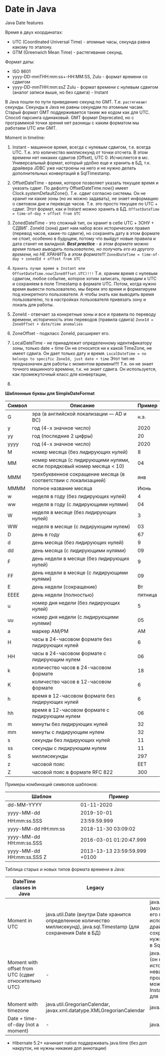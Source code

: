 # Date in Java
Java Date features


Время в двух координатах:
- UTC (Coordinated Universal Time) - атомные часы, секунда равна какому то эталону.
- GTM (Greenwich Mean Time) - растягивание секунд.

Формат даты:
- ISO 8601
- yyyy-DD-mmTHH:mm:ss+-HH:MM:SS, Zulu - формат времени со сдвигом
- yyyy-DD-mmTHH:mm:ssZ Zulu - формат времени с нулевым сдвигом (аналог записи выше, но без сдвига) - Instant

В Java пошли по пути приведению секунд по GMT. Т.е. `растягивают` секунды. Секунды в Java не равны секундам по атомным часам.
Старый формат GMT поддерживается таким же кодом как для UTC.
Способ парсинга одинаковый.
GMT формат Deprecated, но с программной точки зрения нет разницы с каким форматом мы работаем UTC или GMT.


Moment in timeline:
1) Instant - машинное время, всегда с нулевым сдвигом, т.е. всегда UTC.
    Т.е. это количество миллисекунд от точки отсчета. В этом времени нет никаких сдвигов (Offset), UTC 0.
    Исчисляется в мс. Универсальный формат, который удобно еще и хранить в БД, т.к. драйвера JDBC уже настроены на него
    и не нужно делать дополнительных конвертаций в SqlTimestamp.
2) OffsetDateTime - время, которое позволяет указать текущее время и указать сдвиг. 
    По дефолту OffsetDateTime.now() имеет Clock.systemDefaultZone(). Т.е. сдвиг согласно системы.
    Он не хранит ни какие зоны (но их можно задавать), не знает информацию о световом дне и переводе часов.
    Т.е. это просто текущее по UTC + сдвиг. Этот формат, как и Instant можно хранить в БД. 
   `OffsetDateTime = time-of-day + offset from UTC`
3) ZonedDateTime - это сложный тип, он хранит в себе UTC + ЗОНУ + СДВИГ.
   ZoneId (зона) дает нам набор всех исторических правил (перевод часов, какие-то сдвиги), но сохранять дату в этом формате 
   не стоит, особенно в будущем, потому что выйдут новые правила и дата станет не валидной. 
   _**Best practice** - в этом формате можно время только выводить пользователю, но получать его из другого времени, но НЕ ХРАНИТЬ в этом формате!!!_
   `ZonedDateTime = time-of-day + zonedId + offset from UTC`
4) `Хранить лучше время в Instant или OffsetDateTime.now(ZoneOffset.UTC)!!!` Т.е. храним время с нулевым сдвигом, 
   любое событие, которое хотим записать, приводим к UTC и сохраняем в поле Timestamp в формате UTC.
   Потом, когда нужно время вывести пользователю, мы берем это время и форматируем под конкретного пользователя.
   А чтобы знать как выводить время пользователю, то в настройках пользователя привязать зону и локаль для работы.
   
5) ZoneId - отвечает за конкретные зоны и все и правила по переводу времени, историчность этих переводов (правила сдвига)
   `ZoneId = ZoneOffset + date/time anomalies`  
6) ZoneOffset - подкласс ZoneId, расширяет его.
7) LocalDateTime - не принадлежит определенному идентификатору зоны, только date + time
   Он не относится ни к какой TimeZone, не имеет сдвига. Он дает только дату и время.
   `LocalDateTime = no belongs to specific ZoneId, just date + time`
   Этот тип не предназначен для работы с моментом времени!!!! Т.е. он не знает точного машинного времени,
   т.к. не знает сдвига.
   Он используется, как промежуточный класс для конвертации, 
8) 
    


**Шаблонные буквы для SimpleDateFormat**

Символ	| 	Описание	                                  |	Пример
--- |---------------------------------------------| ---
G	| 		эра (в английской локализации — AD и BC)	 | н.э.
y	| 		год (4-х значное число)		            |	2020
yy	| 	год (последние 2 цифры)		                | 20                                      
yyyy	| 	год (4-х значное число)		            | 2020
M	|		номер месяца (без лидирующих нулей)		| 8
MM	|		номер месяца (с лидирующими нулями, если порядковый номер месяца < 10) |	04
MMM	|		трехбуквенное сокращение месяца (в соответствии с локализацией) |	янв
MMMM	|	полное название месяца					|	Июнь
w	|		неделя в году (без лидирующих нулей)	|	4
ww	|		неделя в году (с лидирующими нулями)	|	04
W	|		неделя в месяце (без лидирующих нулей)	|	3
WW	|		неделя в месяце (с лидирующим нулем)	|	03
D	|		день в году								|	67
d	|		день месяца (без лидирующих нулей)		|	9
dd	|		день месяца (с лидирующими нулями)		|	09
F	|		день недели в месяце (без лидирующих нулей) |	9
FF	|		день недели в месяце (с лидирующими нулями)	| 09
E	|		день недели (сокращение)				|	Вт
EEEE	|	день недели (полностью)					|	пятница
u	|		номер дня недели (без лидирующих нулей)	|	5
uu	|		номер дня недели (с лидирующими нулями)	|	05
a	|		маркер AM/PM							|	AM
H	|		часы в 24-часовом формате без лидирующих нулей |	6
HH	|		часы в 24-часовом формате с лидирующим нулем |	06
k	|		количество часов в 24-часовом формате	|	18
K	|		количество часов в 12-часовом формате	|	6
h	|		время в 12-часовом формате без лидирующих нулей |	6
hh	|		время в 12-часовом формате с лидирующим нулем |	06
m	|		минуты без лидирующих нулей		|			32
mm	|		минуты с лидирующим нулем		|			32
s	|		секунды без лидирующих нулей	|			11
ss	|		секунды с лидирующим нулем		|			11
S	|		миллисекунды					|			297
z	|		часовой пояс					|			EET
Z	|		часовой пояс в формате RFC 822	|			300


Примеры комбинаций символов шаблонов:

Шаблон		|		Пример
--- | ---
dd-MM-YYYY	|		01-11-2020
yyyy-MM-dd	|		2019-10-01
HH:mm:ss.SSS |		23:59.59.999
yyyy-MM-dd HH:mm:ss	| 2018-11-30 03:09:02
yyyy-MM-dd HH:mm:ss.SSS	| 2016-03-01 01:20:47.999
yyyy-MM-dd HH:mm:ss.SSS Z	| 2013-13-13 23:59:59.999 +0100


Таблица старых и новых типов формата времени в Java:

DateTime classes in Java | Legacy                                                                                                                   | Modern
--- |--------------------------------------------------------------------------------------------------------------------------| ---
Moment in UTC | java.util.Date (внутри Date хранится определенное количество миллисекунд), java.sql.Timestamp (для сохранения Date в БД) | java.time.Instatnt (можно использовать его всегда, т.к. он используется и в JDBC драйверах и для сохранения в БД его не нужно конвертировать в SqlTimestamp)
Moment with offset from UTC (сдвиг относительно UTC) | -                                                                                                                        | java.time.OffsetDateTime (он не содержит историю, не станет невалидным в прошлом, поэтому можно так же, как и Instant использовать для хранения в БД)
Moment with timezone | java.util.GregorianCalendar, javax.xml.datatype.XMLGregorianCalendar                                                     | java.time.ZoneDateTime
Date + time-of-day (not a moment) | -                                                                                                                        | java.time.LocalDateTime


- Hibernate 5.2+ начинает native поддерживать java.time (без доп накруток, не нужны никакие доп аннотации)


